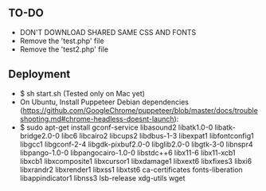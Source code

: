 ## TO-DO

* DON'T DOWNLOAD SHARED SAME CSS AND FONTS
* Remove the 'test.php' file
* Remove the 'test2.php' file


## Deployment

* $ sh start.sh (Tested only on Mac yet)
* On Ubuntu, Install Puppeteer Debian dependencies (https://github.com/GoogleChrome/puppeteer/blob/master/docs/troubleshooting.md#chrome-headless-doesnt-launch):
* $ sudo apt-get install gconf-service libasound2 libatk1.0-0 libatk-bridge2.0-0 libc6 libcairo2 libcups2 libdbus-1-3 libexpat1 libfontconfig1 libgcc1 libgconf-2-4 libgdk-pixbuf2.0-0 libglib2.0-0 libgtk-3-0 libnspr4 libpango-1.0-0 libpangocairo-1.0-0 libstdc++6 libx11-6 libx11-xcb1 libxcb1 libxcomposite1 libxcursor1 libxdamage1 libxext6 libxfixes3 libxi6 libxrandr2 libxrender1 libxss1 libxtst6 ca-certificates fonts-liberation libappindicator1 libnss3 lsb-release xdg-utils wget
